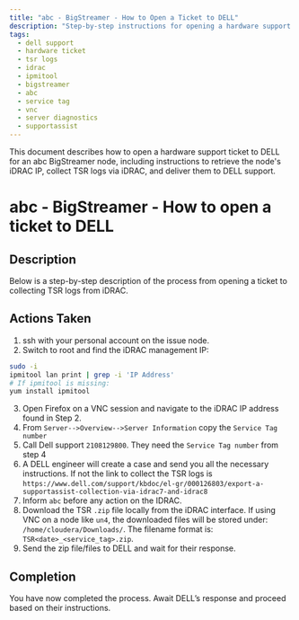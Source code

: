 ```yaml
---
title: "abc - BigStreamer - How to Open a Ticket to DELL"
description: "Step-by-step instructions for opening a hardware support ticket with DELL for abc BigStreamer nodes, including gathering the service tag and exporting TSR logs from iDRAC."
tags:
  - dell support
  - hardware ticket
  - tsr logs
  - idrac
  - ipmitool
  - bigstreamer
  - abc
  - service tag
  - vnc
  - server diagnostics
  - supportassist
---
```

This document describes how to open a hardware support ticket to DELL for an abc BigStreamer node, including instructions to retrieve the node's iDRAC IP, collect TSR logs via iDRAC, and deliver them to DELL support.
# abc - BigStreamer - How to open a ticket to DELL
## Description
Below is a step-by-step description of the process from opening a ticket to collecting TSR logs from iDRAC.
## Actions Taken
1. ssh with your personal account on the issue node.
2. Switch to root and find the iDRAC management IP:
```bash
sudo -i
ipmitool lan print | grep -i 'IP Address'
# If ipmitool is missing:
yum install ipmitool
```
3. Open Firefox on a VNC session and navigate to the iDRAC IP address found in Step 2.
4. From `Server-->Overview-->Server Information` copy the `Service Tag number`
5. Call Dell support `2108129800`. They need the `Service Tag number` from step 4
6. A DELL engineer will create a case and send you all the necessary instructions. If not the link to collect the TSR logs is `https://www.dell.com/support/kbdoc/el-gr/000126803/export-a-supportassist-collection-via-idrac7-and-idrac8`
7. Inform `abc` before any action on the IDRAC.
8. Download the TSR `.zip` file locally from the iDRAC interface. If using VNC on a node like `un4`, the downloaded files will be stored under: `/home/cloudera/Downloads/`. The filename format is: `TSR<date>_<service_tag>.zip`.
9. Send the zip file/files to DELL and wait for their response.
## Completion
You have now completed the process. Await DELL’s response and proceed based on their instructions.